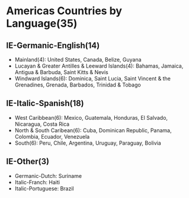 # Americas Countries by Language(35)

## IE-Germanic-English(14)
* Mainland(4): United States, Canada, Belize, Guyana
* Lucayan & Greater Antilles & Leeward Islands(4): Bahamas, Jamaica, Antigua & Barbuda, Saint Kitts & Nevis
* Windward Islands(6): Dominica, Saint Lucia, Saint Vincent & the Grenadines, Grenada, Barbados, Trinidad & Tobago

## IE-Italic-Spanish(18)
* West Caribbean(6): Mexico, Guatemala, Honduras, El Salvado, Nicaragua, Costa Rica
* North & South Caribean(6): Cuba, Dominican Republic, Panama, Colombia, Ecuador, Venezuela
* South(6): Peru, Chile, Argentina, Uruguay, Paraguay, Bolivia

## IE-Other(3)
* Germanic-Dutch: Suriname
* Italic-Franch: Haiti
* Italic-Portuguese: Brazil

